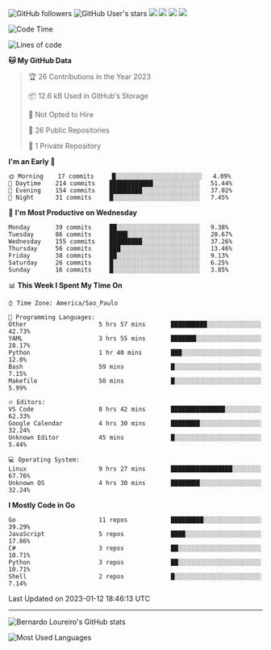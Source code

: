 ![GitHub followers](https://img.shields.io/github/followers/bernardolm?style=for-the-badge&label=GitHub%20followers) ![GitHub User's stars](https://img.shields.io/github/stars/bernardolm?style=for-the-badge&label=GitHub%20User's%20stars) [![](https://img.shields.io/static/v1?logo=linkedin&label=LinkedIn&message=bernardolm&color=0A66C2&style=for-the-badge)](https://www.linkedin.com/in/bernardolm) [![](https://img.shields.io/static/v1?logo=lastdotfm&label=last.fm&message=bernardolm&color=D51007&style=for-the-badge)](https://www.last.fm/user/bernardolm) [![](https://img.shields.io/static/v1?logo=spotify&label=spotify&message=bernardolou&color=1ED760&style=for-the-badge)](https://open.spotify.com/user/bernardolou) [![](https://img.shields.io/static/v1?logo=awesomelists&label=My%20awesome%20stars&message=⭐⭐⭐&color=FC60A8&style=for-the-badge)](https://github.com/bernardolm/awesome-stars)

<!--START_SECTION:waka-->
![Code Time](http://img.shields.io/badge/Code%20Time-2%2C110%20hrs%207%20mins-blue)

![Lines of code](https://img.shields.io/badge/From%20Hello%20World%20I%27ve%20Written-1%20Million%20lines%20of%20code-blue)

**🐱 My GitHub Data** 

> 🏆 26 Contributions in the Year 2023
 > 
> 📦 12.6 kB Used in GitHub's Storage 
 > 
> 🚫 Not Opted to Hire
 > 
> 📜 26 Public Repositories 
 > 
> 🔑 1 Private Repository 
 > 
**I'm an Early 🐤** 

```text
🌞 Morning    17 commits     █░░░░░░░░░░░░░░░░░░░░░░░░   4.09% 
🌆 Daytime    214 commits    ████████████░░░░░░░░░░░░░   51.44% 
🌃 Evening    154 commits    █████████░░░░░░░░░░░░░░░░   37.02% 
🌙 Night      31 commits     █░░░░░░░░░░░░░░░░░░░░░░░░   7.45%

```
📅 **I'm Most Productive on Wednesday** 

```text
Monday       39 commits     ██░░░░░░░░░░░░░░░░░░░░░░░   9.38% 
Tuesday      86 commits     █████░░░░░░░░░░░░░░░░░░░░   20.67% 
Wednesday    155 commits    █████████░░░░░░░░░░░░░░░░   37.26% 
Thursday     56 commits     ███░░░░░░░░░░░░░░░░░░░░░░   13.46% 
Friday       38 commits     ██░░░░░░░░░░░░░░░░░░░░░░░   9.13% 
Saturday     26 commits     █░░░░░░░░░░░░░░░░░░░░░░░░   6.25% 
Sunday       16 commits     █░░░░░░░░░░░░░░░░░░░░░░░░   3.85%

```


📊 **This Week I Spent My Time On** 

```text
⌚︎ Time Zone: America/Sao_Paulo

💬 Programming Languages: 
Other                    5 hrs 57 mins       ██████████░░░░░░░░░░░░░░░   42.73% 
YAML                     3 hrs 55 mins       ███████░░░░░░░░░░░░░░░░░░   28.17% 
Python                   1 hr 40 mins        ███░░░░░░░░░░░░░░░░░░░░░░   12.0% 
Bash                     59 mins             █░░░░░░░░░░░░░░░░░░░░░░░░   7.15% 
Makefile                 50 mins             █░░░░░░░░░░░░░░░░░░░░░░░░   5.99%

🔥 Editors: 
VS Code                  8 hrs 42 mins       ███████████████░░░░░░░░░░   62.33% 
Google Calendar          4 hrs 30 mins       ████████░░░░░░░░░░░░░░░░░   32.24% 
Unknown Editor           45 mins             █░░░░░░░░░░░░░░░░░░░░░░░░   5.44%

💻 Operating System: 
Linux                    9 hrs 27 mins       █████████████████░░░░░░░░   67.76% 
Unknown OS               4 hrs 30 mins       ████████░░░░░░░░░░░░░░░░░   32.24%

```

**I Mostly Code in Go** 

```text
Go                       11 repos            █████████░░░░░░░░░░░░░░░░   39.29% 
JavaScript               5 repos             ████░░░░░░░░░░░░░░░░░░░░░   17.86% 
C#                       3 repos             ██░░░░░░░░░░░░░░░░░░░░░░░   10.71% 
Python                   3 repos             ██░░░░░░░░░░░░░░░░░░░░░░░   10.71% 
Shell                    2 repos             █░░░░░░░░░░░░░░░░░░░░░░░░   7.14%

```



 Last Updated on 2023-01-12 18:46:13 UTC
<!--END_SECTION:waka-->

---

![Bernardo Loureiro's GitHub stats](https://github-readme-stats.vercel.app/api?username=bernardolm&count_private=true&show_icons=true&theme=nightowl&include_all_commits=true)

![Most Used Languages](https://github-readme-stats.vercel.app/api/top-langs/?username=bernardolm&theme=nightowl&langs_count=99)
